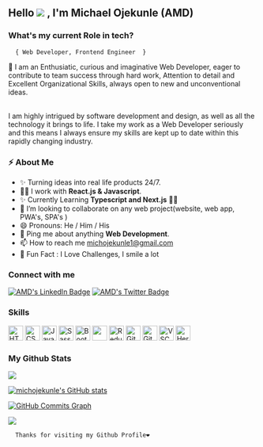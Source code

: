 ## <h2>Hello ![](https://user-images.githubusercontent.com/18350557/176309783-0785949b-9127-417c-8b55-ab5a4333674e.gif) , I'm Michael Ojekunle <span>(AMD)</span></h2>
### **What's my current Role in tech?**
      { Web Developer, Frontend Engineer  }
<p>
🦾 I am an Enthusiatic, curious and imaginative Web Developer, eager to contribute to team success through hard work, Attention to detail and Excellent Organizational Skills, always open to new and unconventional ideas. <br/> <br/>

I am highly intrigued by software development and design, as well as all the technology it brings to life. I take my work as a Web Developer seriously and this means I always ensure my skills are kept up to date within this rapidly changing industry.
</p> 


<h3>⚡️ About Me</h3>
 <!--  <li>
 I am a positive, enthusiastic and competent Web Developer who, over the years, has built up a diverse range of skills, qualities and attributes that guarantee I will perform highly in this role. . If you hire me as your Web Developer, I assure you I will fit into your team quickly, I will always put the commercial needs of your business at the forefront of everything I do, and the work I carry out will be consistent to a first-class standard.</li> -->
<ul>
  <li>✨ Turning ideas into real life products 24/7. </li>
  <li>👨‍💻 I work with <strong>React.js & Javascript</strong>.</li>
  <li>✨ Currently Learning <strong>Typescript and Next.js</strong> 🤩🤩</li>
  <li>👯 I’m looking to collaborate on any web project(website, web app, PWA's, SPA's )</li>
  <li>😄 Pronouns: He / Him / His</li>
  <li>💬 Ping me about anything <strong>Web Development</strong>.</li>
  <li>📫 How to reach me <a href="mailto:michojekunle1@gmail.com">michojekunle1@gmail.com </a></li>
  <li>🎉 Fun Fact : I Love Challenges, I smile a lot </li>
</ul>

<h3>Connect with me</h3>
<p>
<a href="https://www.linkedin.com/in/michael-ojekunle-651a8a232/"><img src="https://img.shields.io/badge/-michael%20ojekunle%20-blue?style=plastic&amp;labelColor=blue&amp;logo=LinkedIn&amp;link=www.linkedin.com/in/adeoluwa-agbakosi-687023219" alt="AMD's LinkedIn Badge"></a>
<a href="https://twitter.com/MichaelOjekunl2"><img src="https://img.shields.io/badge/-AMD%20-blue?style=plastic&amp;labelColor=white&amp;logo=Twitter&amp;link=www.linkedin.com/in/adeoluwa-agbakosi-687023219" alt="AMD's Twitter Badge"></a>
</p>

<h3>Skills </h3>
<p align="left">
   <img src="https://cdn.jsdelivr.net/gh/devicons/devicon/icons/html5/html5-original.svg" alt="HTML" height="30" width="30" />
 <img src="https://cdn.jsdelivr.net/gh/devicons/devicon/icons/css3/css3-original.svg" alt="CSS" height="30" width="30"/>
  <img src="https://cdn.jsdelivr.net/gh/devicons/devicon/icons/javascript/javascript-original.svg" alt="JavaScript" height="30" width="30"/>
   <img src="https://cdn.jsdelivr.net/gh/devicons/devicon/icons/sass/sass-original.svg" alt="Sass" height="30" width="30"/>
   <img src="https://cdn.jsdelivr.net/gh/devicons/devicon/icons/bootstrap/bootstrap-original.svg" alt="Bootstrap" height="30" width="30"/>
  <img src="https://cdn.jsdelivr.net/gh/devicons/devicon/icons/react/react-original.svg" ait="React" height="30" width="30" />
  <img src="https://cdn.jsdelivr.net/gh/devicons/devicon/icons/redux/redux-original.svg" alt="Redux" height="30" width="30"/>
  <img src="https://cdn.jsdelivr.net/gh/devicons/devicon/icons/git/git-original.svg" alt="Git" height="30" width="30"/>
  <img src="https://cdn.jsdelivr.net/gh/devicons/devicon/icons/github/github-original.svg" alt="Github" height="30" width="30"/>
  <img src="https://cdn.jsdelivr.net/gh/devicons/devicon/icons/vscode/vscode-original.svg" alt="VSCode" height="30" width="30"/>
  <img src="https://cdn.jsdelivr.net/gh/devicons/devicon/icons/heroku/heroku-original.svg" alt="Heroku" height="30" width="30"/>   
</p>

 ### My Github Stats   
<a href="http://www.github.com/michojekunle"><img src="https://github-readme-streak-stats.herokuapp.com/?user=michojekunle&stroke=14b8a6&background=181824&ring=f97316&fire=f97316&currStreakNum=14b8a6&currStreakLabel=f97316&sideNums=14b8a6&sideLabels=14b8a6&dates=14b8a6&hide_border=true" /></a>

<a href="http://www.github.com/michojekunle"><img src="https://github-readme-stats.vercel.app/api?username=michojekunle&show_icons=true&hide=&count_private=true&title_color=f97316&text_color=14b8a6&icon_color=22c55e&bg_color=181824&hide_border=true&show_icons=true" alt="michojekunle's GitHub stats" /></a>

<a href="http://www.github.com/michojekunle"><img src="https://activity-graph.herokuapp.com/graph?username=michojekunle&bg_color=181824&color=14b8a6&line=22c55e&point=14b8a6&area_color=181824&area=true&hide_border=true&custom_title=GitHub%20Commits%20Graph" alt="GitHub Commits Graph" /></a>


[![](https://komarev.com/ghpvc/?username=michojekunle&color=14b8a6&label=Profile%20Views)](https://github.com/michojekunle/michojekunle)<br/>
     
      Thanks for visiting my Github Profile❤️
